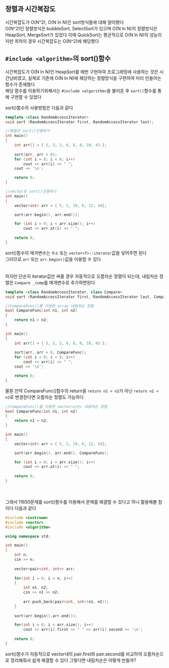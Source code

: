 ## 정렬과 시간복잡도
시간복잡도가 O(N^2), O(N ln N)인 sort방식들에 대해 알아봤다  
O(N^2)인 정렬방식은 bubbleSort, SelectSort가 있으며 O(N ln N)의 정렬방식은 HeapSort, MergeSort가 있었다
이때 QuickSort는 평균적으로 O(N ln N)의 성능이지만 최악의 경우 시간복잡도는 O(N^2)에 해당했다
  
## `#include <algorithm>`의 sort()함수
시간복잡도가 O(N ln N)인 HeapSort를 매번 구현하여 프로그래밍에 사용하는 것은 시간낭비였고, 실제로 기존에 O(N ln N)에 해당하는 정렬방식을 구현하여 미리 만들어논 함수가 존재했다  
해당 함수를 이용하기위해서는 `#include <algorithm>`을 불러온 후 `sort()`함수를 통해 구현할 수 있었다  
  
sort()함수의 사용방법은 다음과 같다  
```c++
template <class RandomAccessIterator> 
void sort (RandomAccessIterator first, RandomAccessIterator last);
```
```c++
//배열로 sort()진행하기
int main()
{
    int arr[] = { 5, 3, 2, 6, 8, 0, 10, 43 };
    
    sort(arr, arr + 8);
    for (int i = 0; i < 8; i++)
        cout << arr[i] << " ";
    cout << '\n';

    return 0;
}
```
```c++
//vector로 sort()진행하기
int main()
{
    vector<int> arr = { 5, 2, 19, 6, 12, 16};

    sort(arr.begin(), arr.end());

    for (int i = 0; i < arr.size(); i++)
        cout << arr.at(i) << " ";
    
    return 0;
}
```
sort()함수의 매겨변수는 `주소` 또는 `vector<T>::iterator`값을 넣어주면 된다  
그러므로 `arr` 또는 `arr.begin()`값을 이용할 수 있다  
　   
  
하지만 단순히 iterator값만 써줄 경우 자동적으로 오름차순 정렬이 되는데, 내림차순 정렬은 `Compare _comp`를 매개변수로 추가하면된다  
```c++
template <class RandomAccessIterator, class Compare>
void sort (RandomAccessIterator first, RandomAccessIterator last, Compare _comp);
```
  
```c++
//CompareFunc()를 이용한 array 내림차순 정렬
bool CompareFunc(int n1, int n2)
{
    return n1 > n2;
}

int main()
{
    int arr[] = { 5, 3, 2, 6, 8, 0, 10, 43 };
    
    sort(arr, arr + 8, CompareFunc);
    for (int i = 0; i < 8; i++)
        cout << arr[i] << " ";
    cout << '\n';

    return 0;
}
```
물론 만약 CompareFunc()함수의 return을 `return n1 > n2`가 아닌 `return n1 < n2`로 변경한다면 오름차순 정렬도 가능하다
```c++
//CompareFunc()를 이용한 vector<int> 내림차순 정렬
bool CompareFunc(int n1, int n2)
{
    return n1 > n2;
}

int main()
{
    vector<int> arr = { 5, 2, 19, 6, 12, 16};

    sort(arr.begin(), arr.end(), CompareFunc);

    for (int i = 0; i < arr.size(); i++)
        cout << arr.at(i) << " ";
    
    return 0;
}
```
　  
   
그래서 11650문제를 sort()함수를 이용해서 문제를 해결할 수 있다고 하니 활용해볼 참이다 다음과 같다  
```c++
#include <iostream>
#include <vector>
#include <algorithm>

using namespace std;

int main()
{
    int n;
    cin >> n;
    
    vector<pair<int, int>> arr;
    
    for(int i = 0; i < n; i++)
    {
        int n1, n2;
        cin >> n1 >> n2;
        
        arr.push_back(pair<int, int>(n1, n2));
    }
    
    sort(arr.begin(),arr.end());

    for(int i = 0; i < arr.size(); i++)
        cout << arr[i].first << " " << arr[i].second << '\n';
    
    return 0;
}

```
sort()함수가 자동적으로 vector내의 pair.first와 pair.second를 비교하여 오름차순으로 정리해줘서 쉽게 해결할 수 있다
그렇다면 내림차순은 어떻게 만들까?  
